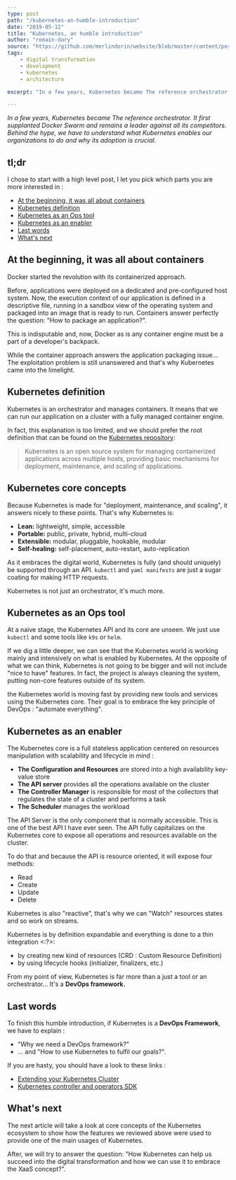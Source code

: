 ```yaml
---
type: post
path: "/kubernetes-an-humble-introduction"
date: "2019-05-12"
title: "Kubernetes, an humble introduction"
author: "romain-dary"
source: "https://github.com/merlindorin/website/blob/master/content/posts/2-kubernetes-an-humble-introduction.md"
tags:
    - digital transformation
    - development
    - kubernetes
    - architecture

excerpt: "In a few years, Kubernetes became The reference orchestrator. It first supplanted Docker Swarm and remains a leader against all its competitors. Behind the hype, we have to understand what Kubernetes enables our organizations to do and why its adoption is crucial."

---
```



_In a few years, Kubernetes became The reference orchestrator. It first supplanted Docker Swarm and remains a leader against all its competitors. Behind the hype, we have to understand what Kubernetes enables our organizations to do and why its adoption is crucial._


## tl;dr

I chose to start with a high level post, I let you pick which parts you are more interested in :

- [At the beginning, it was all about containers](#at-the-beginning-it-was-all-about-containers)
- [Kubernetes definition](#kubernetes-definition)
- [Kubernetes as an Ops tool](#kubernetes-as-an-ops-tool)
- [Kubernetes as an enabler](#kubernetes-as-an-enabler)
- [Last words](#last-words)
- [What's next](#whats-next)


## At the beginning, it was all about containers
Docker started the revolution with its containerized approach. 

Before, applications were deployed on a dedicated and pre-configured host system. Now, the execution context of our application is defined in a descriptive file, running in a sandbox view of the operating system and packaged into an image that is ready to run. Containers answer perfectly the question: "How to package an application?".

This is indisputable and, now, Docker as is any container engine must be a part of a developer's backpack.

While the container approach answers the application packaging issue... The exploitation problem is still unanswered and that's why Kubernetes came into the limelight.

## Kubernetes definition

Kubernetes is an orchestrator and manages containers. It means that we can run our application on a cluster with a fully managed container engine.

In fact, this explanation is too limited, and we should prefer the root definition that can be found on the [Kubernetes repository](https://github.com/kubernetes/kubernetes):

> Kubernetes is an open source system for managing containerized applications across multiple hosts, providing basic mechanisms for deployment, maintenance, and scaling of applications.

## Kubernetes core concepts

Because Kubernetes is made for "deployment, maintenance, and scaling", it answers nicely to these points. That's why Kubernetes is:

- **Lean:** lightweight, simple, accessible
- **Portable:** public, private, hybrid, multi-cloud
- **Extensible:** modular, pluggable, hookable, modular
- **Self-healing:** self-placement, auto-restart, auto-replication

As it embraces the digital world, Kubernetes is fully (and should uniquely) be supported through an API. `kubectl` and `yaml manifests` are just a sugar coating for making HTTP requests.

Kubernetes is not just an orchestrator, it's much more.

## Kubernetes as an Ops tool

At a naive stage, the Kubernetes API and its core are unseen. We just use `kubectl` and some tools like `k9s` or `helm`.

If we dig a little deeper, we can see that the Kubernetes world is working mainly and intensively on what is enabled by Kubernetes. At the opposite of what we can think, Kubernetes is not going to be bigger and will not include "nice to have" features. In fact, the project is always cleaning the system, putting non-core features outside of its system.

the Kubernetes world is moving fast by providing new tools and services using the Kubernetes core. Their goal is to embrace the key principle of DevOps : "automate everything".

## Kubernetes as an enabler

The Kubernetes core is a full stateless application centered on resources manipulation with scalability and lifecycle in mind :

- **The Configuration and Resources** are stored into a high availability key-value store
- **The API server** provides all the operations available on the cluster
- **The Controller Manager** is responsible for most of the collectors that regulates the state of a cluster and performs a task
- **The Scheduler** manages the workload

The API Server is the only component that is normally accessible. This is one of the best API I have ever seen. The API fully capitalizes on the Kubernetes core to expose all operations and resources available on the cluster. 

To do that and because the API is resource oriented, it will expose four methods:

- Read
- Create
- Update
- Delete

Kubernetes is also "reactive", that's why we can "Watch" resources states and so work on streams.

Kubernetes is by definition expandable and <?>everything is done to a thin integration <:?>:

- by creating new kind of resources (CRD : Custom Resource Definition) 
- by using lifecycle hooks (initializer, finalizers, etc.)

From my point of view, Kubernetes is far more than a just a tool or an orchestrator... It's a **DevOps framework.**

## Last words

To finish this humble introduction, if Kubernetes is a **DevOps Framework**, we have to explain :
- "Why we need a DevOps framework?" 
- ... and "How to use Kubernetes to fulfil our goals?".

If you are hasty, you should have a look to these links :
- [Extending your Kubernetes Cluster](https://kubernetes.io/docs/concepts/extend-kubernetes/extend-cluster)
- [Kubernetes controller and operators SDK](https://github.com/operator-framework/operator-sdk)

## What's next

The next article will take a look at core concepts of the Kubernetes ecosystem to show how the features we reviewed above were used to provide one of the main usages of Kubernetes.

After, we will try to answer the question: "How Kubernetes can help us succeed into the digital transformation and how we can use it to embrace the XaaS concept?".

